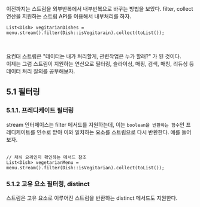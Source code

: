 이전까지는 스트림을 외부반복에서 내부반복으로 바꾸는 방법을 보았다. filter, collect 연산을 지원하는 스트림 API를 이용해서 내부처리를 하자.
```
List<Dish> vegitarianDishes = menu.stream().filter(Dish::isVegitarain).collect(toList());
```
<br>

요컨대 스트림은 "데이터는 내가 처리할게, 관련작업은 누가 할래?" 가 된 것이다.<br>
이제는 그럼 스트림이 지원하는 연산으로 필터링, 슬라이싱, 매핑, 검색, 매칭, 리듀싱 등 데이터 처리 질의를 공부해보자.

## 5.1 필터링

### 5.1.1. 프레디케이트 필터링

stream 인터페이스는 filter 메서드를 지원하는데, 이는 `boolean을 반환하는 함수`인 프레디케이트를 인수로 받아 이와 일치하는 요소를 스트림으로 다시 반환한다.
예를 들어보자.
<br>

```

// 채식 요리인지 확인하는 메서드 참조
List<Dish> vegetarianMenu = menu.stream().filter(Dish::isVegitarian).collect(toList());

```

### 5.1.2 고유 요소 필터링, distinct

스트림은 고유 요소로 이루어진 스트림을 반환하는 distinct 메서드도 지원한다.
<br>

